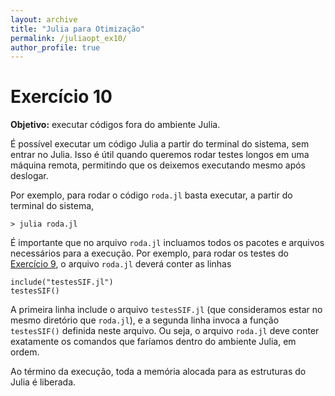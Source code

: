 ```yaml
---
layout: archive
title: "Julia para Otimização"
permalink: /juliaopt_ex10/
author_profile: true
---
```


# Exercício 10

**Objetivo:** executar códigos fora do ambiente Julia.

É possível executar um código Julia a partir do terminal do sistema, sem entrar no Julia. Isso é útil quando queremos rodar testes longos em uma máquina remota, permitindo que os deixemos executando mesmo após deslogar.

Por exemplo, para rodar o código `roda.jl` basta executar, a partir do terminal do sistema,
~~~
> julia roda.jl
~~~

É importante que no arquivo `roda.jl` incluamos todos os pacotes e arquivos necessários para a execução. Por exemplo, para rodar os testes do [Exercício 9](/juliaopt_ex9/), o arquivo `roda.jl` deverá conter as linhas
~~~
include("testesSIF.jl")
testesSIF()
~~~

A primeira linha include o arquivo `testesSIF.jl` (que consideramos estar no mesmo diretório que `roda.jl`), e a segunda linha invoca a função `testesSIF()` definida neste arquivo. Ou seja, o arquivo `roda.jl` deve conter exatamente os comandos que faríamos dentro do ambiente Julia, em ordem.

Ao término da execução, toda a memória alocada para as estruturas do Julia é liberada.